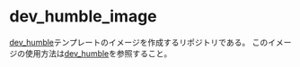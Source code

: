 # dev_humble_image

[dev_humble]テンプレートのイメージを作成するリポジトリである。
このイメージの使用方法は[dev_humble]を参照すること。

[dev_humble]: https://github.com/teruyamato0731/dev_humble
